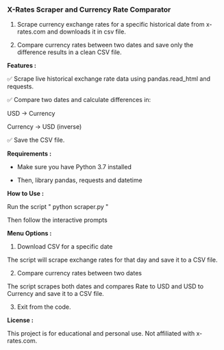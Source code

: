### **X-Rates Scraper and Currency Rate Comparator**

1. Scrape currency exchange rates for a specific historical date from x-rates.com and downloads it in csv file.

2. Compare currency rates between two dates and save only the difference results in a clean CSV file.

**Features :**

✅ Scrape live historical exchange rate data using pandas.read_html and requests.

✅ Compare two dates and calculate differences in:

USD → Currency

Currency → USD (inverse)

✅ Save the CSV file.


**Requirements :**

- Make sure you have Python 3.7 installed

- Then, library pandas, requests and datetime

**How to Use :**

Run the script " python scraper.py "

Then follow the interactive prompts

**Menu Options :**

1. Download CSV for a specific date

The script will scrape exchange rates for that day and save it to a CSV file.

2. Compare currency rates between two dates

The script scrapes both dates and compares Rate to USD and USD to Currency and save it to a CSV file.

3. Exit from the code.

**License :**

This project is for educational and personal use. Not affiliated with x-rates.com.

